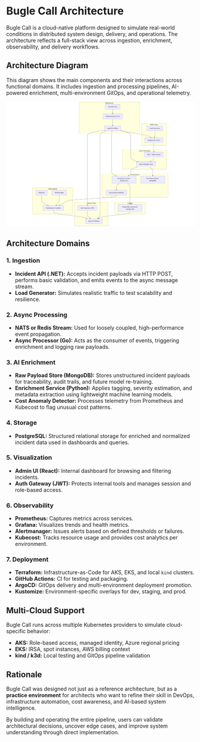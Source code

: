 # Bugle Call Architecture

Bugle Call is a cloud-native platform designed to simulate real-world conditions in distributed system design, delivery, and operations. The architecture reflects a full-stack view across ingestion, enrichment, observability, and delivery workflows.

## Architecture Diagram
This diagram shows the main components and their interactions across functional domains. It includes ingestion and processing pipelines, AI-powered enrichment, multi-environment GitOps, and operational telemetry.

![Bugle Call Architecture](images/architecture.png)

## Architecture Domains

### 1. Ingestion

- **Incident API (.NET):** Accepts incident payloads via HTTP POST, performs basic validation, and emits events to the async message stream.
- **Load Generator:** Simulates realistic traffic to test scalability and resilience.

### 2. Async Processing

- **NATS or Redis Stream:** Used for loosely coupled, high-performance event propagation.
- **Async Processor (Go):** Acts as the consumer of events, triggering enrichment and logging raw payloads.

### 3. AI Enrichment

- **Raw Payload Store (MongoDB):** Stores unstructured incident payloads for traceability, audit trails, and future model re-training.
- **Enrichment Service (Python):** Applies tagging, severity estimation, and metadata extraction using lightweight machine learning models.
- **Cost Anomaly Detector:** Processes telemetry from Prometheus and Kubecost to flag unusual cost patterns.

### 4. Storage

- **PostgreSQL:** Structured relational storage for enriched and normalized incident data used in dashboards and queries.

### 5. Visualization

- **Admin UI (React):** Internal dashboard for browsing and filtering incidents.
- **Auth Gateway (JWT):** Protects internal tools and manages session and role-based access.

### 6. Observability

- **Prometheus:** Captures metrics across services.
- **Grafana:** Visualizes trends and health metrics.
- **Alertmanager:** Issues alerts based on defined thresholds or failures.
- **Kubecost:** Tracks resource usage and provides cost analytics per environment.

### 7. Deployment

- **Terraform:** Infrastructure-as-Code for AKS, EKS, and local `kind` clusters.
- **GitHub Actions:** CI for testing and packaging.
- **ArgoCD:** GitOps delivery and multi-environment deployment promotion.
- **Kustomize:** Environment-specific overlays for dev, staging, and prod.

## Multi-Cloud Support

Bugle Call runs across multiple Kubernetes providers to simulate cloud-specific behavior:

- **AKS:** Role-based access, managed identity, Azure regional pricing
- **EKS:** IRSA, spot instances, AWS billing context
- **kind / k3d:** Local testing and GitOps pipeline validation

## Rationale

Bugle Call was designed not just as a reference architecture, but as a **practice environment** for architects who want to refine their skill in DevOps, infrastructure automation, cost awareness, and AI-based system intelligence.

By building and operating the entire pipeline, users can validate architectural decisions, uncover edge cases, and improve system understanding through direct implementation.


